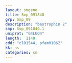 ```yaml
---
layout: smgene
title: Smp_091840
grp: Smp_09
description: "bestrophin 2"
smp: Smp_091840.1
uniprot: "G4LUQ4"
length:  1140
cdd: "cl01544, pfam01062"
kk: ns
categories: sm
---
```

